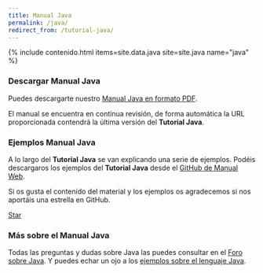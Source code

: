 ```yaml
---
title: Manual Java
permalink: /java/
redirect_from: /tutorial-java/
---
```


{% include contenido.html items=site.data.java site=site.java name="java" %}


### Descargar Manual Java

Puedes descargarte nuestro [Manual Java en formato PDF][PDFJava].

El manual se encuentra en continua revisión, de forma automática la URL proporcionada contendrá la última versión del **Tutorial Java**.

### Ejemplos Manual Java

A lo largo del **Tutorial Java** se van explicando una serie de ejemplos. Podéis descargaros los ejemplos del **Tutorial Java** desde el [GitHub de Manual Web][GitJava].

Si os gusta el contenido del material y los ejemplos os agradecemos si nos aportáis una estrella en GitHub.

<a class="github-button" href="https://github.com/manualweb/manualweb" data-icon="octicon-star" data-style="mega" aria-label="Star manualweb/manualweb on GitHub">Star</a>

### Más sobre el Manual Java

Todas las preguntas y dudas sobre Java las puedes consultar en el [Foro sobre Java][ForoJava]. Y puedes echar un ojo a los [ejemplos sobre el lenguaje Java][EjemplosJava].

<script id="github-bjs" src="https://buttons.github.io/buttons.js" async="" defer="defer"></script>


[PDFJava]: https://gitprint.com/victorcuervo/manualweb/blob/master/java/pdf/tutorial-java-pdf.md
[GitJava]: https://github.com/manualweb/manual-java
[ForoJava]: http://www.dudasprogramacion.com/java
[EjemplosJava]: http://lineadecodigo.com/java/
